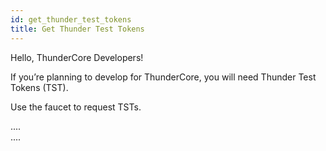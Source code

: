 ```yaml
---
id: get_thunder_test_tokens
title: Get Thunder Test Tokens
---
```


Hello, ThunderCore Developers!

If you’re planning to develop for ThunderCore, you will need Thunder Test Tokens (TST).  

Use the faucet to request TSTs.

....\
....
